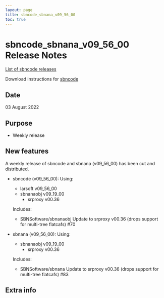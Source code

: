 ```yaml
---
layout: page
title: sbncode_sbnana_v09_56_00
toc: true
---
```


sbncode_sbnana_v09_56_00 Release Notes
=======================================================================================

[List of sbncode releases](https://sbnsoftware.github.io/AnalysisInfrastructure/ReleaseManagement/Releases/List_of_SBN_code_releases)

Download instructions for [sbncode]()

Date
---------------------------------------------------
03 August 2022

Purpose
---------------------------------------------------
* Weekly release

New features
---------------------------------------------------
A weekly release of sbncode and sbnana (v09_56_00)  has been cut and distributed.

* sbncode (v09_56_00):
  Using:
  * larsoft             v09_56_00
  * sbnanaobj           v09_19_00
    * srproxy             v00.36

  Includes:
  * SBNSoftware/sbnanaobj Update to srproxy v00.36 (drops support for multi-tree flatcafs) #70

* sbnana (v09_56_00):
  Using:
  * sbnanaobj           v09_19_00
    * srproxy             v00.36

  Includes:
  * SBNSoftware/sbnana Update to srproxy v00.36 (drops support for multi-tree flatcafs) #83 


Extra info
---------------------------------------------------
